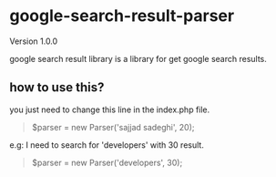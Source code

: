 # google-search-result-parser

Version 1.0.0

google search result library is a library for get google search results.

## how to use this?

you just need to change this line in the index.php file.


>$parser = new Parser('sajjad sadeghi', 20);


e.g:
I need to search for 'developers' with 30 result.

>$parser = new Parser('developers', 30);


